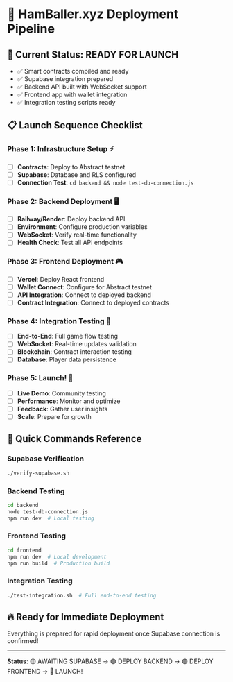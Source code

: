# 🚀 HamBaller.xyz Deployment Pipeline

## 🎯 Current Status: READY FOR LAUNCH
- ✅ Smart contracts compiled and ready
- ✅ Supabase integration prepared  
- ✅ Backend API built with WebSocket support
- ✅ Frontend app with wallet integration
- ✅ Integration testing scripts ready

## 📋 Launch Sequence Checklist

### Phase 1: Infrastructure Setup ⚡
- [ ] **Contracts**: Deploy to Abstract testnet
- [ ] **Supabase**: Database and RLS configured
- [ ] **Connection Test**: `cd backend && node test-db-connection.js`

### Phase 2: Backend Deployment 🖥️
- [ ] **Railway/Render**: Deploy backend API
- [ ] **Environment**: Configure production variables
- [ ] **WebSocket**: Verify real-time functionality
- [ ] **Health Check**: Test all API endpoints

### Phase 3: Frontend Deployment 🎮
- [ ] **Vercel**: Deploy React frontend
- [ ] **Wallet Connect**: Configure for Abstract testnet
- [ ] **API Integration**: Connect to deployed backend
- [ ] **Contract Integration**: Connect to deployed contracts

### Phase 4: Integration Testing 🧪
- [ ] **End-to-End**: Full game flow testing
- [ ] **WebSocket**: Real-time updates validation
- [ ] **Blockchain**: Contract interaction testing
- [ ] **Database**: Player data persistence

### Phase 5: Launch! 🚀
- [ ] **Live Demo**: Community testing
- [ ] **Performance**: Monitor and optimize
- [ ] **Feedback**: Gather user insights
- [ ] **Scale**: Prepare for growth

## 🎯 Quick Commands Reference

### Supabase Verification
```bash
./verify-supabase.sh
```

### Backend Testing
```bash
cd backend
node test-db-connection.js
npm run dev  # Local testing
```

### Frontend Testing
```bash
cd frontend
npm run dev  # Local development
npm run build  # Production build
```

### Integration Testing
```bash
./test-integration.sh  # Full end-to-end testing
```

## 🔥 Ready for Immediate Deployment
Everything is prepared for rapid deployment once Supabase connection is confirmed!

---
**Status**: 🟡 AWAITING SUPABASE → 🟢 DEPLOY BACKEND → 🟢 DEPLOY FRONTEND → 🚀 LAUNCH!
